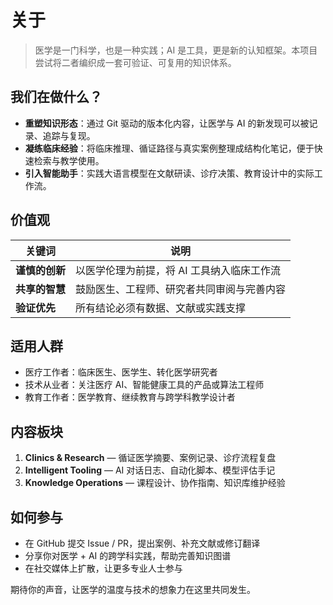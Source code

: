# 关于

> 医学是一门科学，也是一种实践；AI 是工具，更是新的认知框架。本项目尝试将二者编织成一套可验证、可复用的知识体系。

## 我们在做什么？

- **重塑知识形态**：通过 Git 驱动的版本化内容，让医学与 AI 的新发现可以被记录、追踪与复现。
- **凝练临床经验**：将临床推理、循证路径与真实案例整理成结构化笔记，便于快速检索与教学使用。
- **引入智能助手**：实践大语言模型在文献研读、诊疗决策、教育设计中的实际工作流。

## 价值观

| 关键词 | 说明 |
| --- | --- |
| **谨慎的创新** | 以医学伦理为前提，将 AI 工具纳入临床工作流 |
| **共享的智慧** | 鼓励医生、工程师、研究者共同审阅与完善内容 |
| **验证优先** | 所有结论必须有数据、文献或实践支撑 |

## 适用人群

- 医疗工作者：临床医生、医学生、转化医学研究者
- 技术从业者：关注医疗 AI、智能健康工具的产品或算法工程师
- 教育工作者：医学教育、继续教育与跨学科教学设计者

## 内容板块

1. **Clinics & Research** — 循证医学摘要、案例记录、诊疗流程复盘
2. **Intelligent Tooling** — AI 对话日志、自动化脚本、模型评估手记
3. **Knowledge Operations** — 课程设计、协作指南、知识库维护经验

## 如何参与

- 在 GitHub 提交 Issue / PR，提出案例、补充文献或修订翻译
- 分享你对医学 + AI 的跨学科实践，帮助完善知识图谱
- 在社交媒体上扩散，让更多专业人士参与

期待你的声音，让医学的温度与技术的想象力在这里共同发生。
